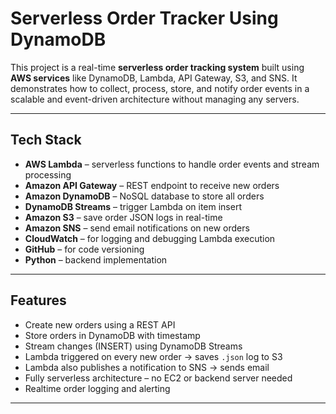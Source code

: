 # Serverless Order Tracker Using DynamoDB

This project is a real-time **serverless order tracking system** built using **AWS services** like DynamoDB, Lambda, API Gateway, S3, and SNS. It demonstrates how to collect, process, store, and notify order events in a scalable and event-driven architecture without managing any servers.

---

##  Tech Stack

- **AWS Lambda** – serverless functions to handle order events and stream processing  
- **Amazon API Gateway** – REST endpoint to receive new orders  
- **Amazon DynamoDB** – NoSQL database to store all orders  
- **DynamoDB Streams** – trigger Lambda on item insert  
- **Amazon S3** – save order JSON logs in real-time  
- **Amazon SNS** – send email notifications on new orders  
- **CloudWatch** – for logging and debugging Lambda execution  
- **GitHub** – for code versioning  
- **Python** – backend implementation

---

##  Features

- Create new orders using a REST API
- Store orders in DynamoDB with timestamp
- Stream changes (INSERT) using DynamoDB Streams
- Lambda triggered on every new order → saves `.json` log to S3
- Lambda also publishes a notification to SNS → sends email
- Fully serverless architecture – no EC2 or backend server needed
- Realtime order logging and alerting

---

